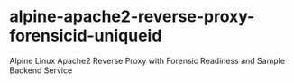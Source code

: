 # alpine-apache2-reverse-proxy-forensicid-uniqueid
Alpine Linux Apache2 Reverse Proxy with Forensic Readiness and Sample Backend Service
